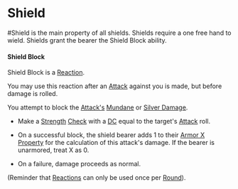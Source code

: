 # Shield
#Shield is the main property of all shields.
	Shields require a one free hand to wield.
	Shields grant the bearer the Shield Block ability.

#### Shield Block
Shield Block is a [Reaction](../../../../../Game%20Procedures/Reaction.md). 

You may use this reaction after an [Attack](../../../../../Game%20Procedures/Attack.md) against you is made, but before damage is rolled. 

You attempt to block the [Attack's](../../../../../Game%20Procedures/Attack.md) [Mundane](../../../../../Damage%20Types/Mundane%20Damage.md) or [Silver Damage](../../../../../Damage%20Types/Silver%20Damage.md).
- Make a [Strength](../../../../../Player%20Characters/Chosen%20Statistics/Strength.md) [Check](../../../../../Game%20Procedures/Check.md) with a [DC](../../../../../Game%20Procedures/DC.md) equal to the target's [Attack](../../../../../Game%20Procedures/Attack.md) roll.

- On a successful block, the shield bearer adds 1 to their [Armor X Property](Armor%20X%20Property.md) for the calculation of this attack's damage. If the bearer is unarmored, treat X as 0.

- On a failure, damage proceeds as normal.

(Reminder that [Reactions](../../../../../Game%20Procedures/Reaction.md) can only be used once per [Round](../../../../../Game%20Procedures/Round.md)).